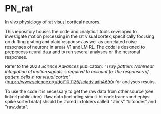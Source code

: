 # PN_rat
In vivo physiology of rat visual cortical neurons.

This repository houses the code and analytical tools developed to investigate motion processing in the rat visual cortex, specifically focusing on drifting grating and plaid responses as well as correlated noise responses of neurons in areas V1 and LM RL. The code is designed to preprocess neural data and to run several analyses on the neuronal responses.

Refer to the 2023 *Science Advances* publication: *"Truly pattern: Nonlinear integration of motion signals is required to account for the responses of pattern cells in rat visual cortex"* (<https://www.science.org/doi/10.1126/sciadv.adh4690>) for analyses results.

To use the code it is necessary to get the raw data from other source (see linked publication). Raw data (including simuli, bitcode traces and ephys spike sorted data) should be stored in folders called "stims" "bitcodes" and "raw_data".





